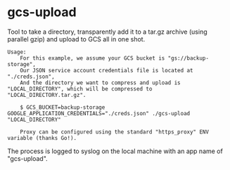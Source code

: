 # gcs-upload
Tool to take a directory, transparently add it to a tar.gz archive (using parallel gzip) and upload to GCS all in one shot.

```
Usage:
    For this example, we assume your GCS bucket is "gs://backup-storage",
    Our JSON service account credentials file is located at "./creds.json",
    And the directory we want to compress and upload is "LOCAL_DIRECTORY", which will be compressed to "LOCAL_DIRECTORY.tar.gz".

    $ GCS_BUCKET=backup-storage GOOGLE_APPLICATION_CREDENTIALS="./creds.json" ./gcs-upload "LOCAL_DIRECTORY"

    Proxy can be configured using the standard "https_proxy" ENV variable (thanks Go!).
```

The process is logged to syslog on the local machine with an app name of "gcs-upload".
